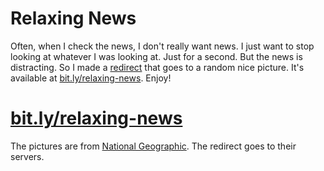 # Relaxing News

Often, when I check the news, I don't really want news. I just want to
stop looking at whatever I was looking at. Just for a second. But the
news is distracting. So I made a [redirect][] that goes to a random
nice picture. It's available at [bit.ly/relaxing-news][]. Enjoy!

[redirect]: relax.html
[bit.ly/relaxing-news]: https://bit.ly/relaxing-news

# [bit.ly/relaxing-news][]

The pictures are from [National Geographic][]. The redirect goes to
their servers.

[National Geographic]: https://www.nationalgeographic.com/photography/proof/2017/04/your-shot-unbelievable-landscapes/
